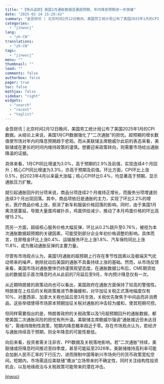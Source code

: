 ```yaml
---
title: "【特点追踪】美国1月通胀数据显著超预期，年内降息预期进一步放缓"
date: "2025-02-14 15:20:42"
summary: "金吾财讯 | 北京时间2月12日晚间，美国劳工统计局公布了美国2025年1月的CPI数据。从结论上来..."
categories:
  - "jinwucj"
lang:
  - "zh-CN"
translations:
  - "zh-CN"
tags:
  - "jinwucj"
menu: ""
thumbnail: ""
lead: ""
comments: false
authorbox: false
pager: true
toc: false
mathjax: false
sidebar: "right"
widgets:
  - "search"
  - "recent"
  - "taglist"
---
```


金吾财讯 | 北京时间2月12日晚间，美国劳工统计局公布了美国2025年1月的CPI数据。从结论上来说，美国1月CPI数据强化了“二次通胀”的担忧。超预期的增长数值使市场对年内的降息预期趋于悲观。而从美联储主席鲍威尔此前的表态来看，美联储或在更长的时间内维持政策的谨慎。想要迎来政策转向，则需要市场给出通胀降温的证据。

具体来看，1月CPI同比增速为3.0%，高于预期的2.9%及前值，实现连续4个月回升；核心CPI同比增速为3.3%，亦高于预期及前值。环比方面，CPI环比上涨0.5%，创2023年4月以来最大涨幅；核心CPI环比0.4%，均显著高于预期，显示通胀压力扩散。

就引起通胀回升的分项来说，商品分项连续2个月维持正增长，而服务分项增速则连续3个月出现回落。其中，商品项依旧是通胀的主力，实现了环比2.2%的增长，医疗商品价格上涨，抵消了新车和服装价格回落的影响。同时，由于美国1月禽流感蔓延，导致大量蛋鸡被扑杀，鸡蛋供给减少，推动了本月鸡蛋价格的环比高增15.2%。

而另一方面，超级核心服务价格大幅反弹，环比从0.2%跳升至0.76%，被视为本次通胀数据超预期的关键因素，可能受到部分企业年初价格调整的影响。具体而言，住房租金环比上涨0.4%、运输服务环比上涨1.8%、汽车保险同比上涨11.8%，成为推动通胀反弹的主要力量。

尽管有市场观点认为，美国1月通胀的超预期上行存在季节性因素以及极端天气扰动带来的噪声，剔除扰动后美国的通胀不具备持续上涨的基础。然而，从市场反馈来看，美国市场对通胀整体仍持谨慎观望态度。在通胀数据公布后，CME期货给出的数据显示首次降息时点从此前的7月延后至9月，年内预计降息仅有一次。

从近期特朗普的政策动向也可以看出，美国政府在通胀方面保持了较高的警惕性。特朗普在上任后的关税政策推进节奏偏缓和，对华加征关税正式落地幅度仅有10%，对墨西哥、加拿大关税也延后至3月生效，关税优先聚焦于中间品而非消费品，这些举措使得市场原本预期加征关税对通胀的冲击较为缓和，使其短期可控。

但同样需要指出的是，特朗普政府的关税政策以及1月超预期回升的通胀数据，都使美国二次通胀风险的担忧有所升温。美联储主席鲍威尔强调“通胀接近但未达目标”，需维持限制性政策，短期内降息概率趋近于零。存在市场观点认为，若经济与通胀持续高于预期，则全年降息的可能性极低。

向后来看，投资者需关注非农、PPI数据及关税落地影响。若“二次通胀”持续，美联储或将降息时间推迟至四季度，甚至可能延至2026年。美联储维持高利率可能会加剧人民币汇率的下行压力，进而限制中国等新兴市场央行的货币政策宽松空间。短期内，市场需适应美联储“鹰派”立场带来的不确定性，同时关注结构性投资机会，以及地缘政治与关税政策可能带来的潜在冲击。

[jinwucj](https://sky.szfiu.com/info/hk/details/266282034)
